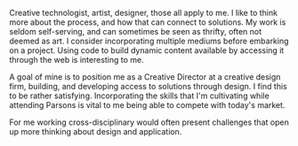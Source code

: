 Creative technologist, artist, designer, those all apply to me. I like to think more about the process, and how that can connect to solutions. My work is seldom self-serving, and can sometimes be seen as thrifty, often not deemed as art. I consider incorporating multiple mediums before embarking on a project. Using code to build dynamic content available by accessing it through the web is interesting to me.

A goal of mine is to position me as a Creative Director at a creative design firm, building, and developing access to solutions through design. I find this to be rather satisfying. Incorporating the skills that I'm cultivating while attending Parsons is vital to me being able to compete with today's market.

For me working cross-disciplinary would often present challenges that open up more thinking about design and application.